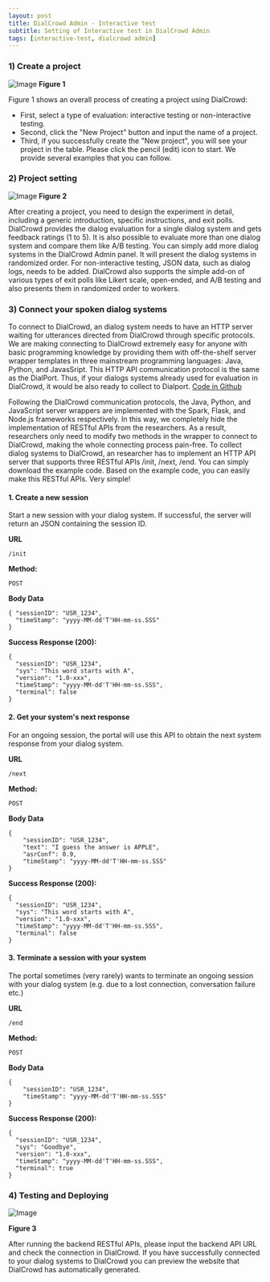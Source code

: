 ```yaml
---
layout: post
title: DialCrowd Admin - Interactive test 
subtitle: Setting of Interactive test in DialCrowd Admin
tags: [interactive-test, dialcrowd admin]
---
```

### 1) Create a project
![Image](first.png)
**Figure 1**

Figure 1 shows an overall process of creating a project using DialCrowd:
- First, select a type of evaluation: interactive testing or non-interactive testing.
- Second, click the "New Project" button and input the name of a project. 
- Third, if you successfully create the "New project", you will see your project in the table. Please click the pencil (edit) icon to start. 
We provide several examples that you can follow.

### 2) Project setting 
![Image](step2.png)
**Figure 2**

After creating a project, you need to design the experiment in detail, including a generic introduction, specific instructions, and exit polls. DialCrowd provides the dialog evaluation for a single dialog system and gets feedback ratings (1 to 5). It is also possible to evaluate more than one dialog system and compare them like A/B testing. You can simply add more dialog systems in the DialCrowd Admin panel. It will present the dialog systems in randomized order. For non-interactive testing, JSON data, such as dialog logs, needs to be added. DialCrowd also supports the simple add-on of various types of exit polls like Likert scale, open-ended, and A/B testing and also presents them in randomized order to workers.


### 3) Connect your spoken dialog systems
To connect to DialCrowd, an dialog system needs to have an HTTP server waiting for utterances directed from DialCrowd through specific protocols. We are making connecting to DialCrowd extremely easy for anyone with basic programming knowledge by providing them with off-the-shelf server wrapper templates in three mainstream programming languages: Java, Python, and JavasSript. This HTTP API communication protocol is the same as the DialPort. Thus, if your dialogs systems already used for evaluation in DialCrowd, it would be also ready to collect to Dialport. [Code in Github](https://github.com/DialRC/PortalAPI)

Following the DialCrowd communication protocols, the Java, Python, and JavaScript server wrappers are implemented with the Spark, Flask, and Node.js frameworks respectively. In this way, we completely hide the implementation of RESTful APIs from the researchers. As a result, researchers only need to modify two methods in the wrapper to connect to DialCrowd, making the whole connecting process pain-free. 
To collect dialog systems to DialCrowd, an researcher has to implement an HTTP API server that supports three RESTful APIs /init, /next, /end. You can simply download the example code. Based on the example code, you can easily make this RESTful APIs. Very simple!

#### 1. Create a new session ###

Start a new session with your dialog system. If successful, the server will return an JSON containing the session ID.

**URL**

    /init

**Method:**

   `POST`
  
**Body Data**

    { "sessionID": "USR_1234",
      "timeStamp": "yyyy-MM-dd'T'HH-mm-ss.SSS"
    }
     
**Success Response (200):** 
	
	{
	  "sessionID": "USR_1234",
	  "sys": "This word starts with A",
	  "version": "1.0-xxx",
	  "timeStamp": "yyyy-MM-dd'T'HH-mm-ss.SSS",
	  "terminal": false
	}

#### 2. Get your system's next response

For an ongoing session, the portal will use this API to obtain the next system response from your dialog system.

**URL**

    /next

**Method:**

   `POST`
  
**Body Data**

	{
	    "sessionID": "USR_1234",
	    "text": "I guess the answer is APPLE", 
	    "asrConf": 0.9,
	    "timeStamp": "yyyy-MM-dd'T'HH-mm-ss.SSS"
	}
	     
**Success Response (200):** 
	
	{
	  "sessionID": "USR_1234",
	  "sys": "This word starts with A",
	  "version": "1.0-xxx",
	  "timeStamp": "yyyy-MM-dd'T'HH-mm-ss.SSS",
	  "terminal": false
	}

#### 3. Terminate a session with your system ###

The portal sometimes (very rarely) wants to terminate an ongoing session with your dialog system (e.g. due to a lost connection, conversation failure etc.)

**URL**

    /end

**Method:**

   `POST`
  
**Body Data**

	{
	    "sessionID": "USR_1234",
	    "timeStamp": "yyyy-MM-dd'T'HH-mm-ss.SSS"
	}
	     
**Success Response (200):** 
	
	{
	  "sessionID": "USR_1234",
	  "sys": "Goodbye",
	  "version": "1.0-xxx",
	  "timeStamp": "yyyy-MM-dd'T'HH-mm-ss.SSS",
	  "terminal": true
	}

### 4) Testing and Deploying

![Image](step3.png)

**Figure 3**

After running the backend RESTful APIs, please input the backend API URL and check the connection in DialCrowd. If you have successfully connected to your dialog systems to DialCrowd you can preview the website that DialCrowd has automatically generated.
